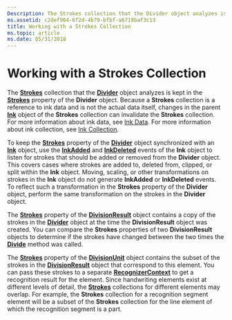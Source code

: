```yaml
---
Description: The Strokes collection that the Divider object analyzes is kept in the Strokes property of the Divider object.
ms.assetid: c2def964-6f2d-4b79-bfbf-a6719baf3c13
title: Working with a Strokes Collection
ms.topic: article
ms.date: 05/31/2018
---
```


# Working with a Strokes Collection

The [**Strokes**](https://msdn.microsoft.com/library/ms703293(v=VS.85).aspx) collection that the [**Divider**](inkdivider-class.md) object analyzes is kept in the [**Strokes**](https://msdn.microsoft.com/library/ms698600(v=VS.85).aspx) property of the **Divider** object. Because a **Strokes** collection is a reference to ink data and is not the actual data itself, changes in the parent [**Ink**](inkdisp-class.md) object of the **Strokes** collection can invalidate the **Strokes** collection. For more information about ink data, see [Ink Data](ink-data.md). For more information about ink collection, see [Ink Collection](ink-collection.md).

To keep the [**Strokes**](https://msdn.microsoft.com/library/ms698600(v=VS.85).aspx) property of the [**Divider**](inkdivider-class.md) object synchronized with an [**Ink**](inkdisp-class.md) object, use the [**InkAdded**](inkdisp-inkadded.md) and [**InkDeleted**](inkdisp-inkdeleted.md) events of the **Ink** object to listen for strokes that should be added or removed from the **Divider** object. This covers cases where strokes are added to, deleted from, clipped, or split within the **Ink** object. Moving, scaling, or other transformations on strokes in the **Ink** object do not generate **InkAdded** or **InkDeleted** events. To reflect such a transformation in the **Strokes** property of the **Divider** object, perform the same transformation on the strokes in the **Divider** object.

The [**Strokes**](/windows/desktop/api/msinkaut15/nf-msinkaut15-iinkdivisionresult-get_strokes) property of the [**DivisionResult**](/windows/desktop/api/msinkaut15/nn-msinkaut15-iinkdivisionresult) object contains a copy of the strokes in the [**Divider**](inkdivider-class.md) object at the time the **DivisionResult** object was created. You can compare the **Strokes** properties of two **DivisionResult** objects to determine if the strokes have changed between the two times the [**Divide**](https://msdn.microsoft.com/library/ms702500(v=VS.85).aspx) method was called.

The [**Strokes**](/windows/desktop/api/msinkaut15/nf-msinkaut15-iinkdivisionunit-get_strokes) property of the [**DivisionUnit**](/windows/desktop/api/msinkaut15/nn-msinkaut15-iinkdivisionunit) object contains the subset of the strokes in the [**DivisionResult**](/windows/desktop/api/msinkaut15/nn-msinkaut15-iinkdivisionresult) object that correspond to this element. You can pass these strokes to a separate [**RecognizerContext**](inkrecognizercontext-class.md) to get a recognition result for the element. Since handwriting elements exist at different levels of detail, the [**Strokes**](https://msdn.microsoft.com/library/ms703293(v=VS.85).aspx) collections for different elements may overlap. For example, the **Strokes** collection for a recognition segment element will be a subset of the **Strokes** collection for the line element of which the recognition segment is a part.

 

 



